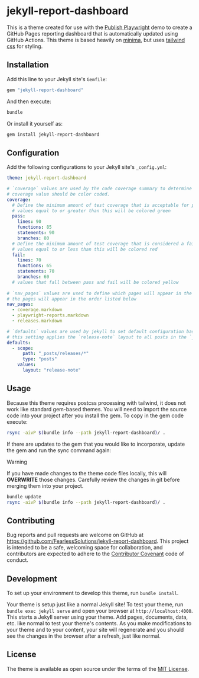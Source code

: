 # jekyll-report-dashboard

This is a theme created for use with the [Publish Playwright](https://github.com/FearlessSolutions/publish-playwright) demo to create a GitHub Pages reporting dashboard that is automatically updated using GitHub Actions. This theme is based heavily on [minima](https://github.com/jekyll/minima), but uses [tailwind css](https://tailwindcss.com/) for styling.

## Installation

Add this line to your Jekyll site's `Gemfile`:

```ruby
gem "jekyll-report-dashboard"
```

And then execute:

```sh
bundle
```

Or install it yourself as:

```sh
gem install jekyll-report-dashboard
```

## Configuration

Add the following configurations to your Jekyll site's `_config.yml`:

```yaml
theme: jekyll-report-dashboard

# `coverage` values are used by the code coverage summary to determine how the 
# coverage value should be color coded. 
coverage:
  # Define the minimum amount of test coverage that is acceptable for passing
  # values equal to or greater than this will be colored green
  pass: 
    lines: 90
    functions: 85
    statements: 90
    branches: 80
  # Define the minimum amount of test coverage that is considered a failure
  # values equal to or less than this will be colored red
  fail:
    lines: 70
    functions: 65
    statements: 70
    branches: 60
  # values that fall between pass and fail will be colored yellow
    
# `nav_pages` values are used to define which pages will appear in the top navigation
# the pages will appear in the order listed below
nav_pages:
  - coverage.markdown
  - playwright-reports.markdown
  - releases.markdown

# `defaults` values are used by jekyll to set default configuration based on scope
# this setting applies the `release-note` layout to all posts in the `_posts/release` directory
defaults:
  - scope:
      path: "_posts/releases/*"
      type: "posts"
    values:
      layout: "release-note"
```

## Usage

Because this theme requires postcss processing with tailwind, it does not work like standard gem-based themes. You will need to import the source code into your project after you install the gem. To copy in the gem code execute:

```sh
rsync -aivP $(bundle info --path jekyll-report-dashboard)/ .
```

If there are updates to the gem that you would like to incorporate, update the gem and run the sync command again:

>[!warning]
>If you have made changes to the theme code files locally, this will **OVERWRITE** those changes. Carefully review
>the changes in git before merging them into your project.

```sh
bundle update
rsync -aivP $(bundle info --path jekyll-report-dashboard)/ .
```

## Contributing

Bug reports and pull requests are welcome on GitHub at https://github.com/FearlessSolutions/jekyll-report-dashboard. This project is intended to be a safe, welcoming space for collaboration, and contributors are expected to adhere to the [Contributor Covenant](https://www.contributor-covenant.org/) code of conduct.

## Development

To set up your environment to develop this theme, run `bundle install`.

Your theme is setup just like a normal Jekyll site! To test your theme, run `bundle exec jekyll serve` and open your browser at `http://localhost:4000`. This starts a Jekyll server using your theme. Add pages, documents, data, etc. like normal to test your theme's contents. As you make modifications to your theme and to your content, your site will regenerate and you should see the changes in the browser after a refresh, just like normal.

## License

The theme is available as open source under the terms of the [MIT License](https://opensource.org/licenses/MIT).
